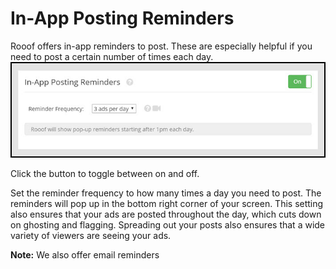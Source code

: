 # In-App Posting Reminders

Rooof offers in-app reminders to post. These are especially helpful if you need to post a certain number of times each day.
![](v6settings16.jpg)

Click the button to toggle between on and off.

Set the reminder frequency to how many times a day you need to post. The reminders will pop up in the bottom right corner of your screen. This setting also ensures that your ads are posted throughout the day, which cuts down on ghosting and flagging. Spreading out your posts also ensures that a wide variety of viewers are seeing your ads.

**Note:** We also offer email reminders